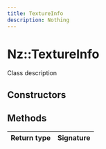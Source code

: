 ```yaml
---
title: TextureInfo
description: Nothing
---
```


# Nz::TextureInfo

Class description

## Constructors


## Methods

| Return type | Signature |
| ----------- | --------- |
